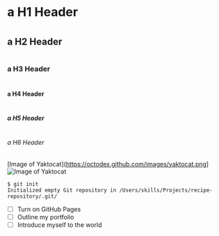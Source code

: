 # <h1> a H1 Header
# <h2> a H2 Header
# <h3> a H3 Header
# <h4> a H4 Header
# <h5> a H5 Header
# <h6> a H6 Header
[Image of Yaktocat](https://octodex.github.com/images/yaktocat.png]
![Image of Yaktocat](https://octodex.github.com/images/yaktocat.png)
```
$ git init
Initialized empty Git repository in /Users/skills/Projects/recipe-repository/.git/
```
- [ ] Turn on GitHub Pages
- [ ] Outline my portfolio
- [ ] Introduce myself to the world
